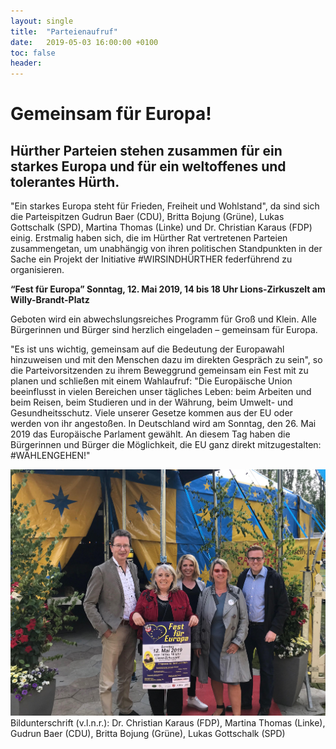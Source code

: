 ```yaml
---
layout: single
title:  "Parteienaufruf"
date:   2019-05-03 16:00:00 +0100
toc: false
header:
---
```


# Gemeinsam für Europa! 
## Hürther Parteien stehen zusammen für ein starkes Europa und für ein weltoffenes und tolerantes Hürth. 

"Ein starkes Europa steht für Frieden, Freiheit und Wohlstand", da sind sich die Parteispitzen Gudrun Baer (CDU), Britta Bojung (Grüne), Lukas Gottschalk (SPD), Martina Thomas (Linke) und Dr. Christian Karaus (FDP) einig. Erstmalig haben sich, die im Hürther Rat vertretenen Parteien zusammengetan, um unabhängig von ihren politischen Standpunkten in der Sache ein Projekt der Initiative #WIRSINDHÜRTHER federführend zu organisieren. 

**“Fest für Europa”
Sonntag, 12. Mai 2019, 14 bis 18 Uhr
Lions-Zirkuszelt am Willy-Brandt-Platz**

Geboten wird ein abwechslungsreiches Programm für Groß und Klein. Alle Bürgerinnen und Bürger sind herzlich eingeladen – gemeinsam für Europa.

"Es ist uns wichtig, gemeinsam auf die Bedeutung der Europawahl hinzuweisen und mit den Menschen dazu im direkten Gespräch zu sein", so die Parteivorsitzenden zu ihrem Beweggrund gemeinsam ein Fest mit zu planen und schließen mit einem Wahlaufruf: "Die Europäische Union beeinflusst in vielen Bereichen unser tägliches Leben: beim Arbeiten und beim Reisen, beim Studieren und in der Währung, beim Umwelt- und Gesundheitsschutz. Viele unserer Gesetze kommen aus der EU oder werden von ihr angestoßen. In Deutschland wird am Sonntag, den 26. Mai 2019 das Europäische Parlament gewählt. An diesem Tag haben die Bürgerinnen und Bürger die Möglichkeit, die EU ganz direkt mitzugestalten: #WÄHLENGEHEN!" 

!["Hürther Parteienvertreter"](/assets/images/2019-0503-Parteienaufruf.jpg)
Bildunterschrift (v.l.n.r.): 
Dr. Christian Karaus (FDP), Martina Thomas (Linke), Gudrun Baer (CDU), Britta Bojung (Grüne), Lukas Gottschalk (SPD) 
